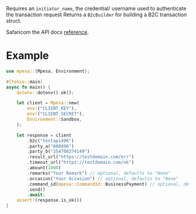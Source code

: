Requires an `initiator_name`, the credential/ username used to authenticate the transaction request
Returns a `B2cBuilder` for building a B2C transaction struct.

Safaricom the API docs [reference](https://developer.safaricom.co.ke/APIs/BusinessToCustomer).

# Example
```rust
use mpesa::{Mpesa, Environment};

#[tokio::main]
async fn main() {
    dotenv::dotenv().ok();

    let client = Mpesa::new(
        env!("CLIENT_KEY"),
        env!("CLIENT_SECRET"),
        Environment::Sandbox,
    );

    let response = client
        .b2c("testapi496")
        .party_a("600496")
        .party_b("254708374149")
        .result_url("https://testdomain.com/err")
        .timeout_url("https://testdomain.com/ok")
        .amount(1000)
        .remarks("Your Remark") // optional, defaults to "None"
        .occasion("Your Occasion") // optional, defaults to "None"
        .command_id(mpesa::CommandId::BusinessPayment) // optional, defaults to `CommandId::BusinessPayment`
        .send()
        .await;
    assert!(response.is_ok())
}
```
